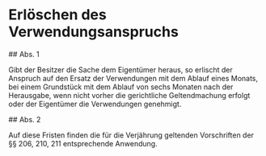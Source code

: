 # Erlöschen des Verwendungsanspruchs



\#\# Abs. 1

 Gibt der Besitzer die Sache dem Eigentümer heraus, so erlischt der Anspruch auf den Ersatz der Verwendungen mit dem Ablauf eines Monats, bei einem Grundstück mit dem Ablauf von sechs Monaten nach der Herausgabe, wenn nicht vorher die gerichtliche Geltendmachung erfolgt oder der Eigentümer die Verwendungen genehmigt.

\#\# Abs. 2

 Auf diese Fristen finden die für die Verjährung geltenden Vorschriften der §§ 206, 210, 211 entsprechende Anwendung. 

